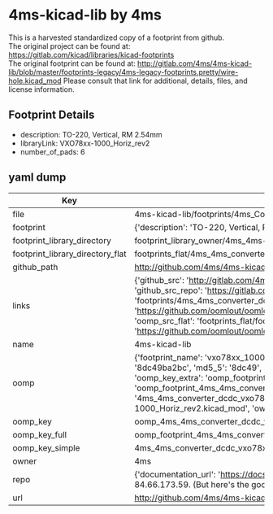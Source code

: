 # 4ms-kicad-lib by 4ms  
This is a harvested standardized copy of a footprint from github.  
The original project can be found at:  
https://gitlab.com/kicad/libraries/kicad-footprints  
The original footprint can be found at:
http://gitlab.com/4ms/4ms-kicad-lib/blob/master/footprints-legacy/4ms-legacy-footprints.pretty/wire-hole.kicad_mod
Please consult that link for additional, details, files, and license information.  
## Footprint Details
* description: TO-220, Vertical, RM 2.54mm  
* libraryLink: VXO78xx-1000_Horiz_rev2  
* number_of_pads: 6  
## yaml dump  
| Key | Value |  
| --- | --- |  
| file | 4ms-kicad-lib/footprints/4ms_Converter_DCDC.pretty/VXO78xx-1000_Horiz_rev2.kicad_mod |  
| footprint | {'description': 'TO-220, Vertical, RM 2.54mm', 'libraryLink': 'VXO78xx-1000_Horiz_rev2', 'number_of_pads': 6} |  
| footprint_library_directory | footprint_library_owner/4ms_4ms-kicad-lib |  
| footprint_library_directory_flat | footprints_flat/4ms_4ms_converter_dcdc_vxo78xx_1000_horiz_rev2/working |  
| github_path | http://github.com/4ms/4ms-kicad-lib/blob/master/footprints/4ms_Converter_DCDC.pretty/VXO78xx-1000_Horiz_rev2.kicad_mod |  
| links | {'github_src': 'http://gitlab.com/4ms/4ms-kicad-lib/blob/master/footprints-legacy/4ms-legacy-footprints.pretty/wire-hole.kicad_mod', 'github_src_repo': 'https://gitlab.com/kicad/libraries/kicad-footprints', 'oomp_bot': 'footprints/4ms_4ms_converter_dcdc_vxo78xx_1000_horiz_rev2/working', 'oomp_bot_github': 'https://github.com/oomlout/oomlout_oomp_footprint_bot/tree/main/footprints/4ms_4ms_converter_dcdc_vxo78xx_1000_horiz_rev2/working', 'oomp_src_flat': 'footprints_flat/footprints_flat/4ms_4ms_converter_dcdc_vxo78xx_1000_horiz_rev2/working', 'oomp_src_flat_github': 'https://github.com/oomlout/oomlout_oomp_footprint_src/tree/main/footprints_flat/4ms_4ms_converter_dcdc_vxo78xx_1000_horiz_rev2/working'} |  
| name | 4ms-kicad-lib |  
| oomp | {'footprint_name': 'vxo78xx_1000_horiz_rev2', 'library_name': '4ms_converter_dcdc', 'md5': '8dc49ba2bcbfffec0ed19b655d4e2c2e', 'md5_10': '8dc49ba2bc', 'md5_5': '8dc49', 'md5_6': '8dc49b', 'oomp_key': 'oomp_4ms_4ms_converter_dcdc_vxo78xx_1000_horiz_rev2', 'oomp_key_extra': 'oomp_footprint_4ms_4ms_converter_dcdc_vxo78xx_1000_horiz_rev2', 'oomp_key_full': 'oomp_footprint_4ms_4ms_converter_dcdc_vxo78xx_1000_horiz_rev2_8dc49b', 'oomp_key_simple': '4ms_4ms_converter_dcdc_vxo78xx_1000_horiz_rev2', 'original_filename': '4ms-kicad-lib/footprints/4ms_Converter_DCDC.pretty/VXO78xx-1000_Horiz_rev2.kicad_mod', 'owner_name': '4ms'} |  
| oomp_key | oomp_4ms_4ms_converter_dcdc_vxo78xx_1000_horiz_rev2 |  
| oomp_key_full | oomp_footprint_4ms_4ms_converter_dcdc_vxo78xx_1000_horiz_rev2 |  
| oomp_key_simple | 4ms_4ms_converter_dcdc_vxo78xx_1000_horiz_rev2 |  
| owner | 4ms |  
| repo | {'documentation_url': 'https://docs.github.com/rest/overview/resources-in-the-rest-api#rate-limiting', 'message': "API rate limit exceeded for 84.66.173.59. (But here's the good news: Authenticated requests get a higher rate limit. Check out the documentation for more details.)"} |  
| url | http://github.com/4ms/4ms-kicad-lib |  

